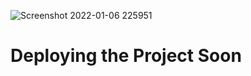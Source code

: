 ![Screenshot 2022-01-06 225951](https://user-images.githubusercontent.com/48837539/148424999-e9bddeed-6d09-4ee4-8116-5c2ee93ad82d.png)

# Deploying the Project Soon

